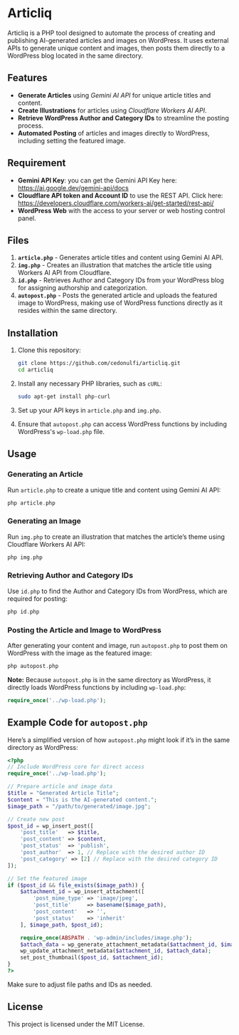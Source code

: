 # Articliq

Articliq is a PHP tool designed to automate the process of creating and publishing AI-generated articles and images on WordPress. It uses external APIs to generate unique content and images, then posts them directly to a WordPress blog located in the same directory.

## Features

- **Generate Articles** using *Gemini AI API* for unique article titles and content.
- **Create Illustrations** for articles using *Cloudflare Workers AI API*.
- **Retrieve WordPress Author and Category IDs** to streamline the posting process.
- **Automated Posting** of articles and images directly to WordPress, including setting the featured image.

## Requirement

- **Gemini API Key**: you can get the Gemini API Key here: https://ai.google.dev/gemini-api/docs
- **Cloudflare API token and Account ID** to use the REST API. Click here: https://developers.cloudflare.com/workers-ai/get-started/rest-api/
- **WordPress Web** with the access to your server or web hosting control panel.

## Files

1. **`article.php`** - Generates article titles and content using Gemini AI API.
2. **`img.php`** - Creates an illustration that matches the article title using Workers AI API from Cloudflare.
3. **`id.php`** - Retrieves Author and Category IDs from your WordPress blog for assigning authorship and categorization.
4. **`autopost.php`** - Posts the generated article and uploads the featured image to WordPress, making use of WordPress functions directly as it resides within the same directory.

## Installation

1. Clone this repository:
   ```bash
   git clone https://github.com/cedonulfi/articliq.git
   cd articliq
   ```

2. Install any necessary PHP libraries, such as `cURL`:
   ```bash
   sudo apt-get install php-curl
   ```

3. Set up your API keys in `article.php` and `img.php`.

4. Ensure that `autopost.php` can access WordPress functions by including WordPress's `wp-load.php` file.

## Usage

### Generating an Article

Run `article.php` to create a unique title and content using Gemini AI API:

```php
php article.php
```

### Generating an Image

Run `img.php` to create an illustration that matches the article’s theme using Cloudflare Workers AI API:

```php
php img.php
```

### Retrieving Author and Category IDs

Use `id.php` to find the Author and Category IDs from WordPress, which are required for posting:

```php
php id.php
```

### Posting the Article and Image to WordPress

After generating your content and image, run `autopost.php` to post them on WordPress with the image as the featured image:

```php
php autopost.php
```

**Note:** Because `autopost.php` is in the same directory as WordPress, it directly loads WordPress functions by including `wp-load.php`:

```php
require_once('../wp-load.php');
```

## Example Code for `autopost.php`

Here’s a simplified version of how `autopost.php` might look if it’s in the same directory as WordPress:

```php
<?php
// Include WordPress core for direct access
require_once('../wp-load.php');

// Prepare article and image data
$title = "Generated Article Title";
$content = "This is the AI-generated content.";
$image_path = "/path/to/generated/image.jpg";

// Create new post
$post_id = wp_insert_post([
    'post_title'   => $title,
    'post_content' => $content,
    'post_status'  => 'publish',
    'post_author'  => 1, // Replace with the desired author ID
    'post_category' => [2] // Replace with the desired category ID
]);

// Set the featured image
if ($post_id && file_exists($image_path)) {
    $attachment_id = wp_insert_attachment([
        'post_mime_type' => 'image/jpeg',
        'post_title'     => basename($image_path),
        'post_content'   => '',
        'post_status'    => 'inherit'
    ], $image_path, $post_id);

    require_once(ABSPATH . 'wp-admin/includes/image.php');
    $attach_data = wp_generate_attachment_metadata($attachment_id, $image_path);
    wp_update_attachment_metadata($attachment_id, $attach_data);
    set_post_thumbnail($post_id, $attachment_id);
}
?>
```

Make sure to adjust file paths and IDs as needed. 

## License

This project is licensed under the MIT License.

